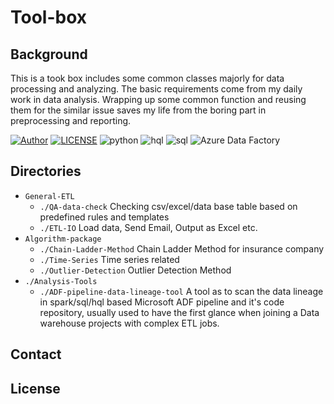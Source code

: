# Tool-box

## Background
This is a took box includes some common classes majorly for data processing and analyzing.
The basic requirements come from my daily work in data analysis.
Wrapping up some common function and reusing them for the similar issue saves my life from the boring part in preprocessing and reporting.

[![Author](https://img.shields.io/badge/Author-Shelley,Wang-red.svg "Author")](./Author "Author")
[![LICENSE](https://img.shields.io/github/license/JoeyBling/hexo-theme-yilia-plus "LICENSE")](./LICENSE "LICENSE")
![python](https://img.shields.io/badge/python-blue.svg "python")
![hql](https://img.shields.io/badge/hql-blue.svg "hql")
![sql](https://img.shields.io/badge/sql-blue.svg "sql")
![Azure Data Factory](https://img.shields.io/badge/AzureDataFactory-blue.svg "ADF")

## Directories
- `General-ETL`
  - `./QA-data-check` Checking csv/excel/data base table based on predefined rules and templates
  - `./ETL-IO` Load data, Send Email, Output as Excel etc.
- `Algorithm-package`
  - `./Chain-Ladder-Method` Chain Ladder Method for insurance company
  - `./Time-Series` Time series related
  - `./Outlier-Detection` Outlier Detection Method
- `./Analysis-Tools`
  - `./ADF-pipeline-data-lineage-tool` A tool as to scan the data lineage in spark/sql/hql based Microsoft ADF pipeline and it's code repository, usually used to have the first glance when joining a Data warehouse projects with complex ETL jobs.

## Contact

## License
